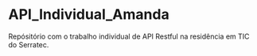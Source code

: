 # API_Individual_Amanda
Repósitório com o trabalho individual de API Restful na residência em TIC do Serratec.
